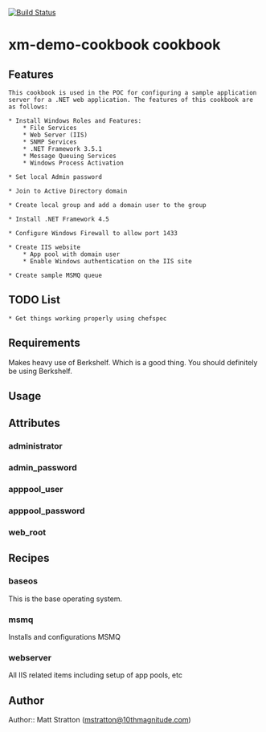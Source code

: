 [![Build Status](https://secure.travis-ci.org/mattstratton/xm-demo-cookbook.png)](http://travis-ci.org/mattstratton/xm-demo-cookbook)


# xm-demo-cookbook cookbook

## Features
```
This cookbook is used in the POC for configuring a sample application server for a .NET web application. The features of this cookbook are as follows:

* Install Windows Roles and Features:
	* File Services
	* Web Server (IIS)
	* SNMP Services
	* .NET Framework 3.5.1
	* Message Queuing Services
	* Windows Process Activation

* Set local Admin password

* Join to Active Directory domain

* Create local group and add a domain user to the group

* Install .NET Framework 4.5

* Configure Windows Firewall to allow port 1433

* Create IIS website
	* App pool with domain user
	* Enable Windows authentication on the IIS site

* Create sample MSMQ queue
```

## TODO List
``` 
* Get things working properly using chefspec
```

## Requirements

Makes heavy use of Berkshelf. Which is a good thing. You should definitely be using Berkshelf.

## Usage

## Attributes
### administrator
### admin_password
### apppool_user
### apppool_password
### web_root

## Recipes
### baseos
This is the base operating system.

### msmq
Installs and configurations MSMQ

### webserver
All IIS related items including setup of app pools, etc

## Author

Author:: Matt Stratton (<mstratton@10thmagnitude.com>)
